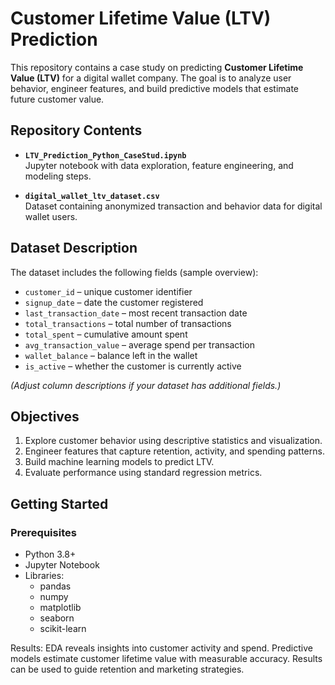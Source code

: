 # Customer Lifetime Value (LTV) Prediction

This repository contains a case study on predicting **Customer Lifetime Value (LTV)** for a digital wallet company. The goal is to analyze user behavior, engineer features, and build predictive models that estimate future customer value.

## Repository Contents

- **`LTV_Prediction_Python_CaseStud.ipynb`**  
  Jupyter notebook with data exploration, feature engineering, and modeling steps.

- **`digital_wallet_ltv_dataset.csv`**  
  Dataset containing anonymized transaction and behavior data for digital wallet users.

## Dataset Description

The dataset includes the following fields (sample overview):

- `customer_id` – unique customer identifier  
- `signup_date` – date the customer registered  
- `last_transaction_date` – most recent transaction date  
- `total_transactions` – total number of transactions  
- `total_spent` – cumulative amount spent  
- `avg_transaction_value` – average spend per transaction  
- `wallet_balance` – balance left in the wallet  
- `is_active` – whether the customer is currently active  

*(Adjust column descriptions if your dataset has additional fields.)*

## Objectives

1. Explore customer behavior using descriptive statistics and visualization.  
2. Engineer features that capture retention, activity, and spending patterns.  
3. Build machine learning models to predict LTV.  
4. Evaluate performance using standard regression metrics.

## Getting Started

### Prerequisites

- Python 3.8+  
- Jupyter Notebook  
- Libraries:
  - pandas  
  - numpy  
  - matplotlib  
  - seaborn  
  - scikit-learn

    
Results:
EDA reveals insights into customer activity and spend.
Predictive models estimate customer lifetime value with measurable accuracy.
Results can be used to guide retention and marketing strategies.
